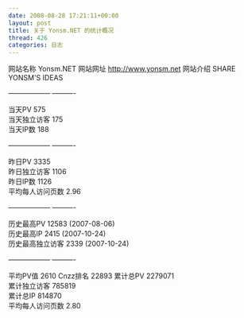 ```yaml
---
date: 2008-08-28 17:21:11+00:00
layout: post
title: 关于 Yonsm.NET 的统计概况
thread: 426
categories: 日志
---
```


网站名称 Yonsm.NET 
网站网址 http://www.yonsm.net
网站介绍 SHARE YONSM'S IDEAS 

—————— ———- 

当天PV 575  
当天独立访客 175  
当天IP数 188  

—————— ———- 

昨日PV 3335  
昨日独立访客 1106  
昨日IP数 1126  
平均每人访问页数 2.96  

—————— ———- 

历史最高PV 12583 (2007-08-06)  
历史最高IP 2415 (2007-10-24)  
历史最高独立访客 2339 (2007-10-24)  

—————— ———- 

平均PV值 2610 
Cnzz排名 22893 
累计总PV 2279071  
累计独立访客 785819  
累计总IP 814870  
平均每人访问页数 2.80  
